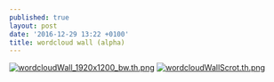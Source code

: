 ```yaml
---
published: true
layout: post
date: '2016-12-29 13:22 +0100'
title: wordcloud wall (alpha)
---
```

[![wordcloudWall_1920x1200_bw.th.png](https://cdn.scrot.moe/images/2016/12/29/wordcloudWall_1920x1200_bw.th.png)](https://cdn.scrot.moe/images/2016/12/29/wordcloudWall_1920x1200_bw.png)
[![wordcloudWallScrot.th.png](https://cdn.scrot.moe/images/2016/12/29/wordcloudWallScrot.th.png)](https://cdn.scrot.moe/images/2016/12/29/wordcloudWallScrot.png)
